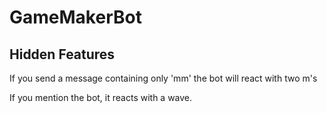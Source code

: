 # GameMakerBot

## Hidden Features
If you send a message containing only 'mm' the bot will react with two m's

If you mention the bot, it reacts with a wave.